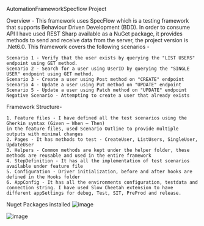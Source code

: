 AutomationFrameworkSpecflow Project

Overview - This framework uses SpecFlow which is a testing framework that supports Behaviour Driven Development (BDD).
In order to consume API I have used REST Sharp available as a NuGet package, it provides methods to send 
and receive data from the server, the project version is .Net6.0. This framework covers the following scenarios -
	
	Scenario 1 - Verify that the user exists by querying the "LIST USERS" endpoint using GET method.
	Scenario 2 - Search for a user using UserID by querying the "SINGLE USER" endpoint using GET method.
	Scenario 3 - Create a user using Post method on "CREATE" endpoint
	Scenario 4 - Update a user using Put method on "UPDATE" endpoint
	Scenario 5 - Update a user using Patch method on "UPDATE" endpoint
	Negative Scenario - Attempting to create a user that already exists
	
Framework Structure-

	1. Feature files - I have defined all the test scenarios using the Gherkin syntax (Given – When – Then) 
	in the feature files, used Scenario Outline to provide multiple outputs with minimal changes
	2. Pages - It has methods to test - CreateUser, ListUsers, SingleUser, UpdateUser
	3. Helpers - Common methods are kept under the helper folder, these methods are reusable and used in the entire framework
	4. StepDefinition - It has all the implementation of test scenarios available under feature file 
	5. Configuration - Driver initialization, before and after hooks are defined in the Hooks folder
	6. AppConfig - It has all the environments configuration, testdata and connection string. I have used Slow Cheetah extension to have 
	different appSettings for debug, Test, SIT, PreProd and release.

Nuget Packages installed
![image](https://user-images.githubusercontent.com/125847607/220032418-0c3675b7-c0ee-4b10-ada8-b8307e039fac.png)

![image](https://user-images.githubusercontent.com/125847607/220032601-39efad62-68f7-42c7-95af-98751fd3f009.png)

